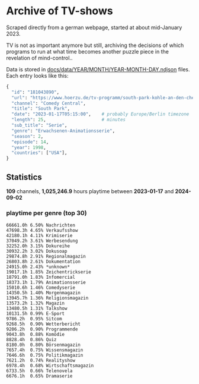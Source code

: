 # Archive of TV-shows

Scraped directly from a german webpage, started at about mid-January 2023.

TV is not as important anymore but still, archiving the decisions of which programs to run at what time
becomes another puzzle piece in the revelation of mind-control.. 

Data is stored in [docs/data/YEAR/MONTH/YEAR-MONTH-DAY.ndjson](docs/data/) files. 
Each entry looks like this:

```python
{
  "id": "181043890", 
  "url": "https://www.hoerzu.de/tv-programm/south-park-kohle-an-den-chefkoch/bid_181043890/", 
  "channel": "Comedy Central", 
  "title": "South Park", 
  "date": "2023-01-17T05:15:00",    # probably Europe/Berlin timezone 
  "length": 25,                     # minutes 
  "sub_title": "Serie", 
  "genre": "Erwachsenen-Animationsserie", 
  "season": 2, 
  "episode": 14, 
  "year": 1998, 
  "countries": ["USA"],
}
```

## Statistics

**109** channels, **1,025,246.9** hours playtime between **2023-01-17** and **2024-09-02**


### playtime per genre (top 30)

    66661.0h 6.50% Nachrichten
    47698.3h 4.65% Verkaufsshow
    42180.1h 4.11% Krimiserie
    37049.2h 3.61% Werbesendung
    32252.0h 3.15% Dokureihe
    30932.2h 3.02% Dokusoap
    29874.8h 2.91% Regionalmagazin
    26803.8h 2.61% Dokumentation
    24915.0h 2.43% *unknown*
    19017.1h 1.85% Zeichentrickserie
    18791.0h 1.83% Infomercial
    18373.1h 1.79% Animationsserie
    15010.6h 1.46% Comedyserie
    14350.5h 1.40% Morgenmagazin
    13945.7h 1.36% Religionsmagazin
    13573.2h 1.32% Magazin
    13480.5h 1.31% Talkshow
    10131.5h 0.99% E-Sport
    9786.2h  0.95% Sitcom
    9268.5h  0.90% Wetterbericht
    9206.2h  0.90% Programmende
    9043.8h  0.88% Komödie
    8828.4h  0.86% Quiz
    8180.0h  0.80% Börsenmagazin
    7657.4h  0.75% Wissensmagazin
    7646.6h  0.75% Politikmagazin
    7621.2h  0.74% Realityshow
    6978.4h  0.68% Wirtschaftsmagazin
    6733.5h  0.66% Telenovela
    6676.1h  0.65% Dramaserie
